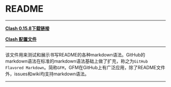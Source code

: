 # README
****
**[Clash 0.15.8下载链接](https://media.githubusercontent.com/media/tutou9997/FirstTest/main/application/Clash.for.Windows.Setup.0.15.8.exe "Clash for Windows V0.15.8")**

**[Clash 配置文件](https://suburl.kkcloud.cc/link/WcRvfQVVzFzvnUAt?clash=1 "有效期一个月")**
****

该文件用来测试和展示书写README的各种markdown语法。GitHub的markdown语法在标准的markdown语法基础上做了扩充，称之为`GitHub Flavored Markdown`。简称`GFM`，GFM在GitHub上有广泛应用，除了README文件外，issues和wiki均支持markdown语法。

****
